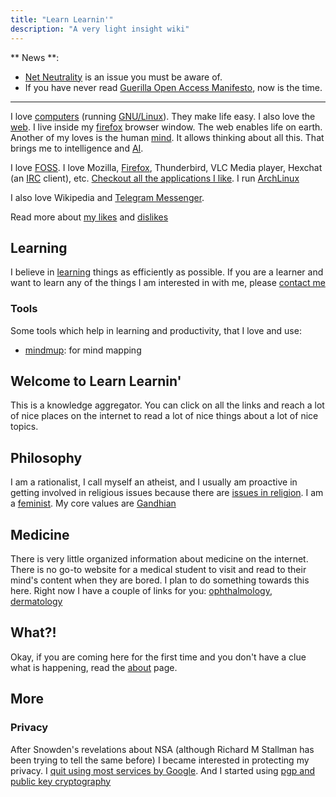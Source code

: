 ```yaml
---
title: "Learn Learnin'"
description: "A very light insight wiki"
---
```


** News **:
* [Net Neutrality](/net-neutrality/) is an issue you must be aware of.
* If you have never read [Guerilla Open Access Manifesto](/guerilla-open-access-manifesto/), now is the time.
---

I love [computers](/computers/) (running [GNU/Linux](/gnu-linux/)). They make life easy. I also love the [web](/web/). I live inside my [firefox](/firefox/) browser window. The web enables life on earth. Another of my loves is the human [mind](/mind/). It allows thinking about all this. That brings me to intelligence and [AI](/ai/).

I love [FOSS](/foss/). I love Mozilla, [Firefox](/firefox/), Thunderbird, VLC Media player, Hexchat (an [IRC](/irc/) client), etc. [Checkout all the applications I like](/applications/). I run [ArchLinux](/archlinux/)

I also love Wikipedia and [Telegram Messenger](/telegram/).

Read more about [my likes](/things-i-love/) and [dislikes](/things-i-hate/)

## Learning ##
I believe in [learning](/learning/) things as efficiently as possible. If you are a learner and want to learn any of the things I am interested in with me, please [contact me](/about/#contact)

### Tools ###
Some tools which help in learning and productivity, that I love and use:

* [mindmup](https://www.mindmup.com/): for mind mapping

## Welcome to Learn Learnin' ##
This is a knowledge aggregator. You can click on all the links and reach a lot of nice places on the internet to read a lot of nice things about a lot of nice topics.

## Philosophy ##
I am a rationalist, I call myself an atheist, and I usually am proactive in getting involved in religious issues because there are [issues in religion](/issues-in-religion/). I am a [feminist](/feminism/). My core values are [Gandhian](/gandhianism/)

## Medicine ##
There is very little organized information about medicine on the internet. There is no go-to website for a medical student to visit and read to their mind's content when they are bored. I plan to do something towards this here. Right now I have a couple of links for you: [ophthalmology](/ophthalmology/), [dermatology](/dermatology/)

## What?! ##
Okay, if you are coming here for the first time and you don't have a clue what is happening, read the [about](/about/) page.

## More ##
### Privacy ###
After Snowden's revelations about NSA (although Richard M Stallman has been trying to tell the same before) I became interested in protecting my privacy. I [quit using most services by Google](/quit-google/). And I started using [pgp and public key cryptography](/public-key-cryptography/)
